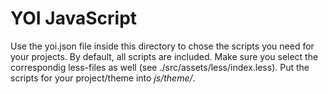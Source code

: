 # YOI JavaScript

Use the yoi.json file inside this directory to chose the scripts you need for your projects. By default, all scripts are included. Make sure you select the correspondig less-files as well (see ./src/assets/less/index.less). Put the scripts for your project/theme into _js/theme/_.